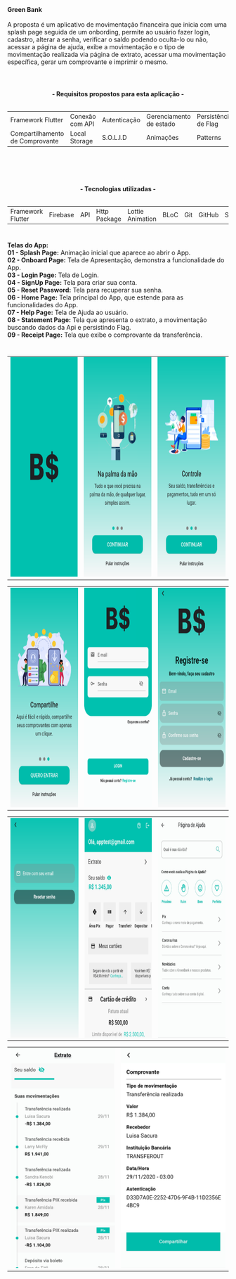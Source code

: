 
<div> 
  <strong>Green Bank </strong>
</div>

<br>

<div>
 A proposta é um aplicativo de movimentação financeira que inicia com uma splash page seguida de um onbording, permite ao usuário fazer login, cadastro, alterar a senha, verificar o saldo podendo oculta-lo ou não, acessar a página de ajuda, exibe a movimentação e o tipo de movimentação realizada via página de extrato, acessar uma   
 movimentação específica, gerar um comprovante e imprimir o mesmo.
</div>  

#

<br>

 <div align="center">  
  <strong> - Requisitos propostos para esta aplicação - </strong>
</div>   

<br>

<table align="center">
 <tr>
  <td>Framework Flutter</td>
  <td>Conexão com API</td>  
  <td>Autenticação</td>  
  <td>Gerenciamento de estado</td>
  <td>Persistência de Flag</td>
   <td>Arquitetura Limpa</td>
 </tr>
 <tr>
  <td>Compartilhamento de Comprovante</td>
  <td>Local Storage</td>
  <td>S.O.L.I.D</td>
  <td>Animações</td>
  <td>Patterns</td>
  <td>Refatoração</td> 
 </tr>
</table>

<br>

 #

 <br>

 <div align="center">  
  <strong> - Tecnologias utilizadas - </strong>
</div>   

<br>

<table align="center">
 <tr>
  <td>Framework Flutter</td>  
  <td>Firebase</td>
  <td>API</td>
  <td>Http Package</td>
  <td>Lottie Animation</td>
  <td>BLoC</td>
  <td>Git</td>
  <td>GitHub</td>
  <td>SOLID</td>
  <td>Figma</td>
 </tr>
</table>

  #
  
<div align="left"> 
  <strong>Telas do App:</strong>
</div>

<div align="left"> 
   <strong>01 - Splash Page:</strong> Animação inicial que aparece ao abrir o App.
</div>
<div align="left">  
   <strong>02 - Onboard Page:</strong> Tela de Apresentação, demonstra a funcionalidade do App.
</div>
<div align="left"> 
   <strong>03 - Login Page:</strong> Tela de Login.
</div>
<div align="left"> 
   <strong>04 - SignUp Page:</strong> Tela para criar sua conta.
</div>
<div align="left"> 
   <strong>05 - Reset Password:</strong> Tela para recuperar sua senha.
</div>
<div align="left"> 
   <strong>06 - Home Page:</strong> Tela principal do App, que estende para as funcionalidades do App.
</div>
</div>
<div align="left"> 
   <strong>07 - Help Page:</strong> Tela de Ajuda ao usuário.
</div>
<div align="left"> 
   <strong>08 - Statement Page:</strong> Tela que apresenta o extrato, a movimentação buscando dados da Api e persistindo Flag.
</div>
<div align="left"> 
   <strong>09 - Receipt Page:</strong> Tela que exibe o comprovante da transferência.
</div>
  
  #

  <table align="center">
  <tr>
    <td>
      <img src="https://github.com/ricardocaironi/green-bank/blob/master/assets/images/splash.png" alt="Search - version mobile" height="500px">
    </td>
    <td>
      <img src="https://github.com/ricardocaironi/green-bank/blob/master/assets/images/onboarding%201.png" alt="Details Page - version mobile" height="500px">
    </td>
    <td>
      <img src="https://github.com/ricardocaironi/green-bank/blob/master/assets/images/onboarding%202.png" alt="Details Page - version mobile" height="500px">
    </td>
     
  </table>
  
  
  <table align="center">
  <tr>
    <td>
      <img src="https://github.com/ricardocaironi/green-bank/blob/master/assets/images/onboarding%203.png" alt="Details Page - version mobile" height="500px">
    </td>
    <td>
      <img src="https://github.com/ricardocaironi/green-bank/blob/master/assets/images/login.png" alt="Details Page - version mobile" height="500px">
    </td>
    <td>
      <img src="https://github.com/ricardocaironi/green-bank/blob/master/assets/images/signUp.png" alt="Details Page - version mobile" height="500px">
    </td>
    
  </table>

   <table align="center">
  <tr>
    <td>
      <img src="https://github.com/ricardocaironi/green-bank/blob/master/assets/images/resetPassword.png" alt="Details Page - version mobile" height="500px">
    </td>
    <td>
      <img src="https://github.com/ricardocaironi/green-bank/blob/master/assets/images/extrato.png" alt="Details Page - version mobile" height="500px">
    </td>
    <td>
      <img src="https://github.com/ricardocaironi/green-bank/blob/master/assets/images/help.jpeg" alt="Details Page - version mobile" height="500px">
    </td>
    
  </table>

  <table align="center">
  <tr>
    <td>
      <img src="https://github.com/ricardocaironi/green-bank/blob/master/assets/images/movimenta%C3%A7%C3%A3o.jpeg" alt="Details Page - version mobile" height="500px">
    </td>
    <td>
      <img src="https://github.com/ricardocaironi/green-bank/blob/master/assets/images/comprovante.jpeg" alt="Details Page - version mobile" height="500px">
    </td>
    
  </table>

  #

